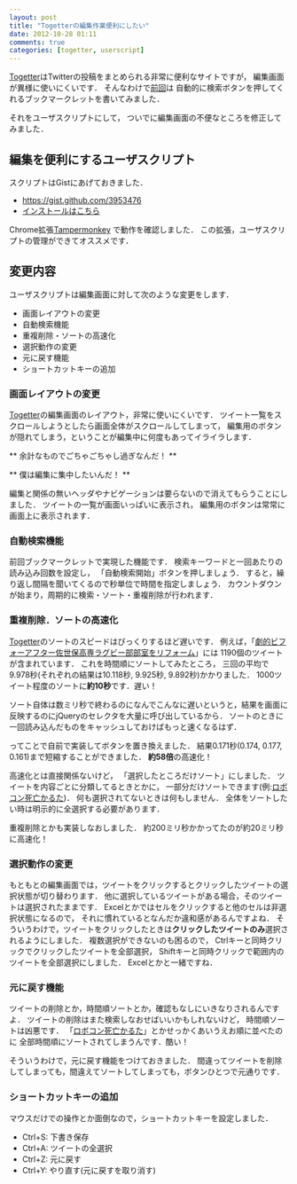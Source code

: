 ```yaml
---
layout: post
title: "Togetterの編集作業便利にしたい"
date: 2012-10-28 01:11
comments: true
categories: [togetter, userscript]
---
```


[Togetter][]はTwitterの投稿をまとめられる非常に便利なサイトですが，
編集画面が異様に使いにくいです．
そんなわけで[前回](/blog/2012/10/13/semiauto-togetter/)は
自動的に検索ボタンを押してくれるブックマークレットを書いてみました．

それをユーザスクリプトにして，
ついでに編集画面の不便なところを修正してみました．

<!-- More -->

## 編集を便利にするユーザスクリプト

スクリプトはGistにあげておきました．

- <https://gist.github.com/3953476>
- [インストールはこちら](https://gist.github.com/raw/3953476/TogetterHelper.user.js)

Chrome拡張[Tampermonkey](https://chrome.google.com/webstore/detail/tampermonkey/dhdgffkkebhmkfjojejmpbldmpobfkfo)
で動作を確認しました．
この拡張，ユーザスクリプトの管理ができてオススメです．

## 変更内容

ユーザスクリプトは編集画面に対して次のような変更をします．

- 画面レイアウトの変更
- 自動検索機能
- 重複削除・ソートの高速化
- 選択動作の変更
- 元に戻す機能
- ショートカットキーの追加

### 画面レイアウトの変更

[Togetter][]の編集画面のレイアウト，非常に使いにくいです．
ツイート一覧をスクロールしようとしたら画面全体がスクロールしてしまって，
編集用のボタンが隠れてしまう，ということが編集中に何度もあってイライラします．

** 余計なものでごちゃごちゃし過ぎなんだ！ **

** 僕は編集に集中したいんだ！ **

編集と関係の無いヘッダやナビゲーションは要らないので消えてもらうことにしました．
ツイートの一覧が画面いっぱいに表示され，
編集用のボタンは常常に画面上に表示されます．


### 自動検索機能

前回ブックマークレットで実現した機能です．
検索キーワードと一回あたりの読み込み回数を設定し，
「自動検索開始」ボタンを押しましょう．
すると，繰り返し間隔を聞いてくるので秒単位で時間を指定しましょう．
カウントダウンが始まり，周期的に検索・ソート・重複削除が行われます．

### 重複削除．ソートの高速化

[Togetter][]のソートのスピードはびっくりするほど遅いです．
例えば，「[劇的ビフォーアフター佐世保高専ラグビー部部室をリフォーム](http://togetter.com/li/374199)」には
1190個のツイートが含まれています．
これを時間順にソートしてみたところ，
三回の平均で9.978秒(それぞれの結果は10.118秒, 9.925秒, 9.892秒)かかりました．
1000ツイート程度のソートに**約10秒**です．遅い！

ソート自体は数ミリ秒で終わるのになんでこんなに遅いというと，結果を画面に反映するのにjQueryのセレクタを大量に呼び出しているから．
ソートのときに一回読み込んだものをキャッシュしておけばもっと速くなるはず．

ってことで自前で実装してボタンを置き換えました．
結果0.171秒(0.174, 0.177, 0.161)まで短縮することができました．
**約58倍**の高速化！

高速化とは直接関係ないけど，
「選択したところだけソート」にしました．
ツイートを内容ごとに分類してるときとかに，
一部分だけソートできます(例:[ロボコン死亡かるた](http://togetter.com/li/395528))．
何も選択されてないときは何もしません．
全体をソートしたい時は明示的に全選択する必要があります．

重複削除とかも実装しなおしました．
約200ミリ秒かかってたのが約20ミリ秒に高速化！


### 選択動作の変更

もともとの編集画面では，ツイートをクリックするとクリックしたツイートの選択状態が切り替わります．
他に選択しているツイートがある場合，そのツイートは選択されたままです．
Excelとかではセルをクリックすると他のセルは非選択状態になるので，
それに慣れているとなんだか違和感があるんですよね．
そういうわけで，ツイートをクリックしたときは**クリックしたツイートのみ**選択されるようにしました．
複数選択ができないのも困るので，
Ctrlキーと同時クリックでクリックしたツイートを全部選択，
Shiftキーと同時クリックで範囲内のツイートを全部選択にしました．
Excelとかと一緒ですね．


### 元に戻す機能

ツイートの削除とか，時間順ソートとか，確認もなしにいきなりされるんですよ．
ツイートの削除はまた検索しなおせばいいかもしれないけど，
時間順ソートは凶悪です．
「[ロボコン死亡かるた](http://togetter.com/li/395528)」とかせっかくあいうえお順に並べたのに
全部時間順にソートされてしまうんです．酷い！

そういうわけで，元に戻す機能をつけておきました．
間違ってツイートを削除してしまっても，間違えてソートしてしまっても，ボタンひとつで元通りです．

### ショートカットキーの追加

マウスだけでの操作とか面倒なので，ショートカットキーを設定しました．

- Ctrl+S: 下書き保存
- Ctrl+A: ツイートの全選択
- Ctrl+Z: 元に戻す
- Ctrl+Y: やり直す(元に戻すを取り消す)

[Togetter]: http://togetter.com/
